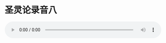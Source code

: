 # 圣灵论录音八

<audio style="width: 100%;" preload="false" controls controlslist="nodownload"><source src="//cdn.simai.ml/audio/mp3/old/27419.mp3" type="audio/mpeg">Your browser does not support the audio element.</audio>


